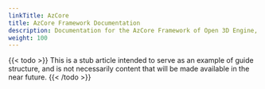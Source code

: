 ```yaml
---
linkTitle: AzCore
title: AzCore Framework Documentation
description: Documentation for the AzCore Framework of Open 3D Engine, responsible for low-level tasks like memory management and library loading.
weight: 100
---
```


{{< todo >}}
This is a stub article intended to serve as an example of guide structure, and is not necessarily content that will be made available in the near future.
{{< /todo >}}
